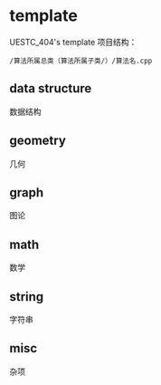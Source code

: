# template
UESTC_404's template
项目结构：
```
/算法所属总类（算法所属子类/）/算法名.cpp
```
## data structure
数据结构

## geometry
几何

## graph
图论

## math
数学

## string
字符串

## misc
杂项
